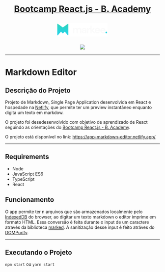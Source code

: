 <h1 align="center">
	<a href="https://fdaciuk.notion.site/Bootcamp-React-js-B-Academy-04beed6c0dda4b79a28709b0f4cf6042">
	<p align="center">Bootcamp React.js - B. Academy</p>
        <img src="src\pages\sidebar\markee-logo.png" alt="Alura Challenges">
    </a>
</h1>

<div align="center" id="badges">
    <img src="https://img.shields.io/badge/STATUS-COMPLETED-green"/>
</div>

---

# Markdown Editor
## Descrição do Projeto
Projeto de Markdown, Single Page Application desenvolvida em React e hospedade na [Netlify](https://www.netlify.com/), que permite ter um preview instantâneo enquanto digita um texto em markdow.

O projeto foi desedesenvolvido com objetivo de aprendizado de React seguindo as orientações do [Bootcamp React.js - B. Academy](https://fdaciuk.notion.site/Bootcamp-React-js-B-Academy-04beed6c0dda4b79a28709b0f4cf6042).

O projeto está disponível no link: https://app-markdown-editor.netlify.app/

---
## Requirements
- Node
- JavaScript ES6
- TypeScript
- React

## Funcionamento
O app permite ter n arquivos que são armazenados localmente pelo [IndexedDB](https://developer.mozilla.org/pt-BR/docs/Web/API/IndexedDB_API) do browser, ao digitar um texto markdown o editor imprime em formato HTML. Essa conversão é feita durante o input de um caractere  através da biblioteca [marked](https://github.com/markedjs/marked). A sanitização desse input é feito atráves do [DOMPurify](https://github.com/cure53/DOMPurify).

---

## Executando o Projeto

`npm start` ou `yarn start`
